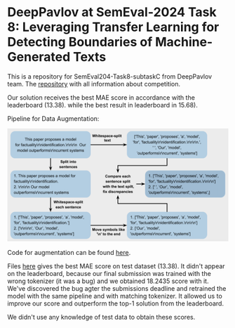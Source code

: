 # DeepPavlov at SemEval-2024 Task 8: Leveraging Transfer Learning for Detecting Boundaries of Machine-Generated Texts

This is a repository for SemEval204-Task8-subtaskC from DeepPavlov team. The [repository](https://github.com/mbzuai-nlp/SemEval2024-task8) with all information about competition.


Our solution receives the best MAE score in accordance with the leaderboard (13.38). while the best result in leaderboard in 15.68).

Pipeline for Data Augmentation:

![Pipeline for Data Augmentation](./pics/scheme_final_version.png)

Code for augmentation can be found [here](./src/data_augmentation.py).

Files [here](./best_prediction) gives the best MAE score on test dataset (13.38).
It didn't appear on the leaderboard, because our final submission was trained with the wrong tokenizer (it was a bug) and we obtained 18.2435 score with it. We've discovered the bug agter the submissions deadline and retrained the model with  the same pipeline and with matching tokenizer. It allowed us to improve our score and outperform the top-1 solution from the leaderboard.

We didn't use any knowledge of test data to obtain these scores.
